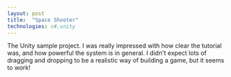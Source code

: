 ```yaml
---
layout: post
title:  "Space Shooter"
technologies: c#,unity
---
```

The Unity sample project. I was really impressed with how clear the tutorial was, and how
powerful the system is in general. I didn't expect lots of dragging and dropping to be a
realistic way of building a game, but it seems to work!
